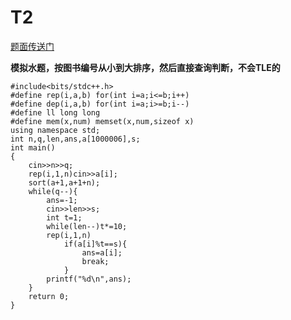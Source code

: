 ﻿---
tags: 
 - 基础算法-模拟
grammar_cjkRuby: true
catalog: true
layout:  post
header-img: "img/header/P11.jpg"
preview-img: "/img/preview/P51.jpg"
---
# T2

[题面传送门](https://www.luogu.org/problemnew/show/P3955)

**模拟水题，按图书编号从小到大排序，然后直接查询判断，不会TLE的**

```
#include<bits/stdc++.h>
#define rep(i,a,b) for(int i=a;i<=b;i++)
#define dep(i,a,b) for(int i=a;i>=b;i--)
#define ll long long
#define mem(x,num) memset(x,num,sizeof x)
using namespace std;
int n,q,len,ans,a[1000006],s;
int main()
{
    cin>>n>>q;
    rep(i,1,n)cin>>a[i];
    sort(a+1,a+1+n);
    while(q--){
        ans=-1;
        cin>>len>>s;
        int t=1;
        while(len--)t*=10;
        rep(i,1,n)
            if(a[i]%t==s){
                ans=a[i];
                break;
            }
        printf("%d\n",ans);
    }
    return 0;
}
```